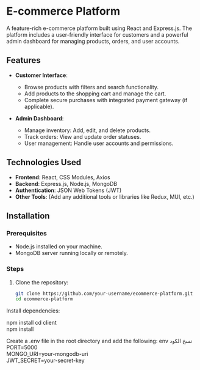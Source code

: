 # E-commerce Platform  

A feature-rich e-commerce platform built using React and Express.js. The platform includes a user-friendly interface for customers and a powerful admin dashboard for managing products, orders, and user accounts.  

## Features  
- **Customer Interface**:  
  - Browse products with filters and search functionality.  
  - Add products to the shopping cart and manage the cart.  
  - Complete secure purchases with integrated payment gateway (if applicable).  

- **Admin Dashboard**:  
  - Manage inventory: Add, edit, and delete products.  
  - Track orders: View and update order statuses.  
  - User management: Handle user accounts and permissions.  

## Technologies Used  
- **Frontend**: React, CSS Modules, Axios  
- **Backend**: Express.js, Node.js, MongoDB  
- **Authentication**: JSON Web Tokens (JWT)  
- **Other Tools**: (Add any additional tools or libraries like Redux, MUI, etc.)  

## Installation  

### Prerequisites  
- Node.js installed on your machine.  
- MongoDB server running locally or remotely.  

### Steps  
1. Clone the repository:  
   ```bash
   git clone https://github.com/your-username/ecommerce-platform.git
   cd ecommerce-platform

Install dependencies:

npm install
cd client  
npm install


Create a .env file in the root directory and add the following:
env
نسخ الكود
PORT=5000  
MONGO_URI=your-mongodb-uri  
JWT_SECRET=your-secret-key  
